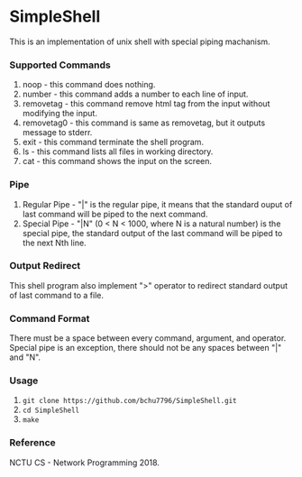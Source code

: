 # SimpleShell
This is an implementation of unix shell with special piping machanism. 

### Supported Commands

1. noop - this command does nothing.
2. number - this command adds a number to each line of input.
3. removetag - this command remove html tag from the input without modifying the input.
4. removetag0 - this command is same as removetag, but it outputs message to stderr.
5. exit - this command terminate the shell program.
6. ls - this command lists all files in working directory.
7. cat - this command shows the input on the screen.

### Pipe
1. Regular Pipe - "|" is the regular pipe, it means that the  standard ouput of last command will be piped to the next command.
2. Special Pipe - "|N" (0 < N < 1000, where N is a natural number) is the special pipe, the standard output of the last command will be piped to the next Nth line.

### Output Redirect
This shell program also implement ">" operator to redirect standard output of last command to a file.

### Command Format
There must be a space between every command, argument, and operator. Special pipe is an exception, there should not be any spaces between "|" and "N".

### Usage
1. ```git clone https://github.com/bchu7796/SimpleShell.git```
2. ```cd SimpleShell```
3. ```make```

### Reference
NCTU CS - Network Programming 2018.
